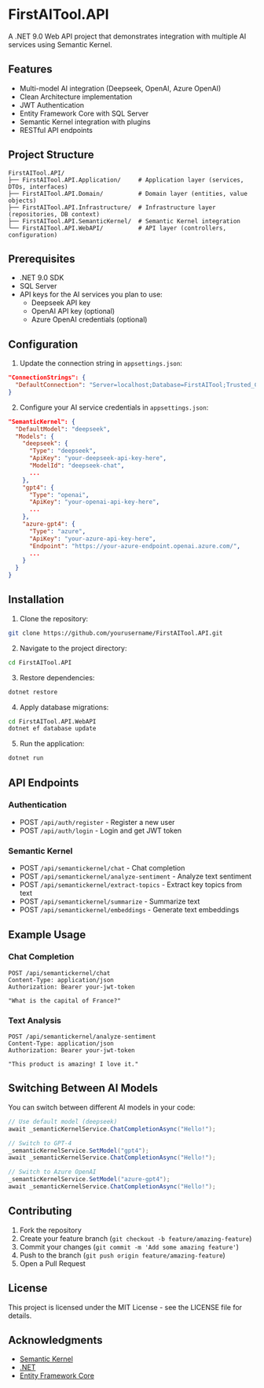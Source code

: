 # FirstAITool.API

A .NET 9.0 Web API project that demonstrates integration with multiple AI services using Semantic Kernel.

## Features

- Multi-model AI integration (Deepseek, OpenAI, Azure OpenAI)
- Clean Architecture implementation
- JWT Authentication
- Entity Framework Core with SQL Server
- Semantic Kernel integration with plugins
- RESTful API endpoints

## Project Structure

```
FirstAITool.API/
├── FirstAITool.API.Application/     # Application layer (services, DTOs, interfaces)
├── FirstAITool.API.Domain/          # Domain layer (entities, value objects)
├── FirstAITool.API.Infrastructure/  # Infrastructure layer (repositories, DB context)
├── FirstAITool.API.SemanticKernel/  # Semantic Kernel integration
└── FirstAITool.API.WebAPI/          # API layer (controllers, configuration)
```

## Prerequisites

- .NET 9.0 SDK
- SQL Server
- API keys for the AI services you plan to use:
  - Deepseek API key
  - OpenAI API key (optional)
  - Azure OpenAI credentials (optional)

## Configuration

1. Update the connection string in `appsettings.json`:
```json
"ConnectionStrings": {
  "DefaultConnection": "Server=localhost;Database=FirstAITool;Trusted_Connection=True;TrustServerCertificate=True;"
}
```

2. Configure your AI service credentials in `appsettings.json`:
```json
"SemanticKernel": {
  "DefaultModel": "deepseek",
  "Models": {
    "deepseek": {
      "Type": "deepseek",
      "ApiKey": "your-deepseek-api-key-here",
      "ModelId": "deepseek-chat",
      ...
    },
    "gpt4": {
      "Type": "openai",
      "ApiKey": "your-openai-api-key-here",
      ...
    },
    "azure-gpt4": {
      "Type": "azure",
      "ApiKey": "your-azure-api-key-here",
      "Endpoint": "https://your-azure-endpoint.openai.azure.com/",
      ...
    }
  }
}
```

## Installation

1. Clone the repository:
```bash
git clone https://github.com/yourusername/FirstAITool.API.git
```

2. Navigate to the project directory:
```bash
cd FirstAITool.API
```

3. Restore dependencies:
```bash
dotnet restore
```

4. Apply database migrations:
```bash
cd FirstAITool.API.WebAPI
dotnet ef database update
```

5. Run the application:
```bash
dotnet run
```

## API Endpoints

### Authentication
- POST `/api/auth/register` - Register a new user
- POST `/api/auth/login` - Login and get JWT token

### Semantic Kernel
- POST `/api/semantickernel/chat` - Chat completion
- POST `/api/semantickernel/analyze-sentiment` - Analyze text sentiment
- POST `/api/semantickernel/extract-topics` - Extract key topics from text
- POST `/api/semantickernel/summarize` - Summarize text
- POST `/api/semantickernel/embeddings` - Generate text embeddings

## Example Usage

### Chat Completion
```http
POST /api/semantickernel/chat
Content-Type: application/json
Authorization: Bearer your-jwt-token

"What is the capital of France?"
```

### Text Analysis
```http
POST /api/semantickernel/analyze-sentiment
Content-Type: application/json
Authorization: Bearer your-jwt-token

"This product is amazing! I love it."
```

## Switching Between AI Models

You can switch between different AI models in your code:

```csharp
// Use default model (deepseek)
await _semanticKernelService.ChatCompletionAsync("Hello!");

// Switch to GPT-4
_semanticKernelService.SetModel("gpt4");
await _semanticKernelService.ChatCompletionAsync("Hello!");

// Switch to Azure OpenAI
_semanticKernelService.SetModel("azure-gpt4");
await _semanticKernelService.ChatCompletionAsync("Hello!");
```

## Contributing

1. Fork the repository
2. Create your feature branch (`git checkout -b feature/amazing-feature`)
3. Commit your changes (`git commit -m 'Add some amazing feature'`)
4. Push to the branch (`git push origin feature/amazing-feature`)
5. Open a Pull Request

## License

This project is licensed under the MIT License - see the LICENSE file for details.

## Acknowledgments

- [Semantic Kernel](https://github.com/microsoft/semantic-kernel)
- [.NET](https://dotnet.microsoft.com/)
- [Entity Framework Core](https://docs.microsoft.com/en-us/ef/core/) 
